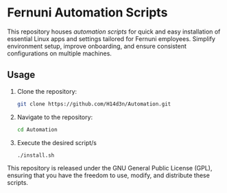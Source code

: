 # Fernuni Automation Scripts

This repository houses *automation scripts* for quick and easy installation of essential Linux apps and settings tailored for Fernuni employees. Simplify  environment setup, improve onboarding, and ensure consistent configurations on multiple machines.

## Usage

1. Clone the repository:
   ```bash
   git clone https://github.com/H14d3n/Automation.git

2. Navigate to the repository:
   ```bash
   cd Automation

3. Execute the desired script/s
   ```bash
   ./install.sh

This repository is released under the GNU General Public License (GPL), ensuring that you have the freedom to use, modify, and distribute these scripts.
